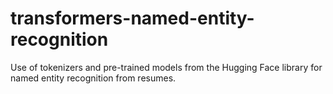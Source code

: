 # transformers-named-entity-recognition
Use of tokenizers and pre-trained models from the Hugging Face library for named entity recognition from resumes.
